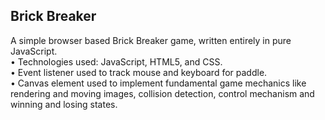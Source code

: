 
<h2>Brick Breaker</h2>
	<p>A simple browser based Brick Breaker game, written entirely in pure JavaScript.
    <br>• Technologies used: JavaScript, HTML5, and CSS.
    <br>• Event listener used to track mouse and keyboard for paddle.
    <br>• Canvas element used to implement fundamental game mechanics like rendering and moving images, collision detection, control mechanism and winning and losing states.</p>